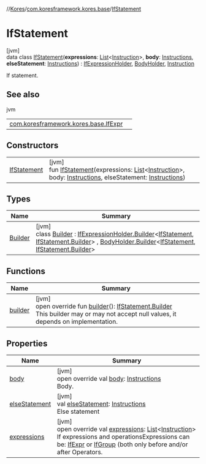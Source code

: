 //[Kores](../../../index.md)/[com.koresframework.kores.base](../index.md)/[IfStatement](index.md)

# IfStatement

[jvm]\
data class [IfStatement](index.md)(**expressions**: [List](https://kotlinlang.org/api/latest/jvm/stdlib/kotlin.collections/-list/index.html)<[Instruction](../../com.koresframework.kores/-instruction/index.md)>, **body**: [Instructions](../../com.koresframework.kores/-instructions/index.md), **elseStatement**: [Instructions](../../com.koresframework.kores/-instructions/index.md)) : [IfExpressionHolder](../-if-expression-holder/index.md), [BodyHolder](../-body-holder/index.md), [Instruction](../../com.koresframework.kores/-instruction/index.md)

If statement.

## See also

jvm

| | |
|---|---|
| [com.koresframework.kores.base.IfExpr](../-if-expr/index.md) |  |

## Constructors

| | |
|---|---|
| [IfStatement](-if-statement.md) | [jvm]<br>fun [IfStatement](-if-statement.md)(expressions: [List](https://kotlinlang.org/api/latest/jvm/stdlib/kotlin.collections/-list/index.html)<[Instruction](../../com.koresframework.kores/-instruction/index.md)>, body: [Instructions](../../com.koresframework.kores/-instructions/index.md), elseStatement: [Instructions](../../com.koresframework.kores/-instructions/index.md)) |

## Types

| Name | Summary |
|---|---|
| [Builder](-builder/index.md) | [jvm]<br>class [Builder](-builder/index.md) : [IfExpressionHolder.Builder](../-if-expression-holder/-builder/index.md)<[IfStatement](index.md), [IfStatement.Builder](-builder/index.md)> , [BodyHolder.Builder](../-body-holder/-builder/index.md)<[IfStatement](index.md), [IfStatement.Builder](-builder/index.md)> |

## Functions

| Name | Summary |
|---|---|
| [builder](builder.md) | [jvm]<br>open override fun [builder](builder.md)(): [IfStatement.Builder](-builder/index.md)<br>This builder may or may not accept null values, it depends on implementation. |

## Properties

| Name | Summary |
|---|---|
| [body](body.md) | [jvm]<br>open override val [body](body.md): [Instructions](../../com.koresframework.kores/-instructions/index.md)<br>Body. |
| [elseStatement](else-statement.md) | [jvm]<br>val [elseStatement](else-statement.md): [Instructions](../../com.koresframework.kores/-instructions/index.md)<br>Else statement |
| [expressions](expressions.md) | [jvm]<br>open override val [expressions](expressions.md): [List](https://kotlinlang.org/api/latest/jvm/stdlib/kotlin.collections/-list/index.html)<[Instruction](../../com.koresframework.kores/-instruction/index.md)><br>If expressions and operationsExpressions can be: [IfExpr](../-if-expr/index.md) or [IfGroup](../-if-group/index.md) (both only before and/or after Operators. |
